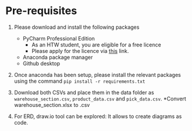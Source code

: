 # Pre-requisites

1. Please download and install the following packages
   - PyCharm Professional Edition
     - As an HTW student, you are eligible for a free licence
     - Please apply for the licence via [this](https://www.jetbrains.com/community/education/#students) link.
   - Anaconda package manager
   - Github desktop

2. Once anaconda has been setup, please install the relevant packages using the command `
   pip install -r requirements.txt
   `
3. Download both CSVs and place them in the data folder as `warehouse_section.csv`, `product_data.csv` and `pick_data.csv`.
*Convert warehouse_section.xlsx to .csv

4. For ERD, draw.io tool can be explored: It allows to create diagrams as code.
